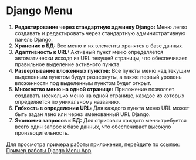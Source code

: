 <h1>Django Menu</h1>

<ol>
    <li><strong>Редактирование через стандартную админку Django:</strong> Меню легко создавать и редактировать через стандартную административную панель Django.</li>
    <li><strong>Хранение в БД:</strong> Все меню и их элементы хранятся в базе данных.</li>
    <li><strong>Адаптивность к URL:</strong> Активный пункт меню определяется автоматически исходя из URL текущей страницы, что обеспечивает правильное выделение активного пункта.</li>
    <li><strong>Развертывание вложенных пунктов:</strong> Все пункты меню над текущим выделенным пунктом будут развернуты, а также первый уровень вложенности под выделенным пунктом будет открыт.</li>
    <li><strong>Множество меню на одной странице:</strong> Приложение позволяет создавать несколько меню на одной странице, каждое из которых определяется по уникальному названию.</li>
    <li><strong>Гибкость в определении URL:</strong> Для каждого пункта меню URL может быть задан явно или через именованный URL Django.</li>
    <li><strong>Экономия запросов к БД:</strong> Для отрисовки каждого меню требуется всего один запрос к базе данных, что обеспечивает высокую производительность.</li>
</ol>


<p>Для просмотра примера работы приложения, перейдите по ссылке: <a href="http://159.253.23.119:8000/">Пример работы Django Menu App</a></p>
